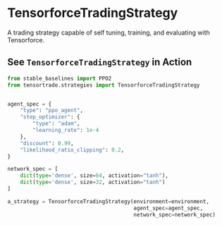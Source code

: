 # TensorforceTradingStrategy

A trading strategy capable of self tuning, training, and evaluating with Tensorforce.


## See **`TensorforceTradingStrategy`** in Action

```py
from stable_baselines import PPO2
from tensortrade.strategies import TensorforceTradingStrategy


agent_spec = {
    "type": "ppo_agent",
    "step_optimizer": {
        "type": "adam",
        "learning_rate": 1e-4
    },
    "discount": 0.99,
    "likelihood_ratio_clipping": 0.2,
}

network_spec = [
    dict(type='dense', size=64, activation="tanh"),
    dict(type='dense', size=32, activation="tanh")
]

a_strategy = TensorforceTradingStrategy(environment=environment,
                                        agent_spec=agent_spec,
                                        network_spec=network_spec)
```


<!-- ## Use Cases

**Use Case #1**

```py
print("Hello World")
```

**Use Case #2**

```py
print("Hello World")
``` -->